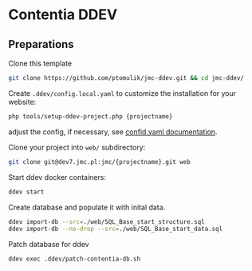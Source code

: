 Contentia DDEV
==============

Preparations
------------

Clone this template

```bash
git clone https://github.com/ptomulik/jmc-ddev.git && cd jmc-ddev/
```

Create ``.ddev/config.local.yaml`` to customize the installation for your
website:

```bash
php tools/setup-ddev-project.php {projectname}
```

adjust the config, if necessary, see [confid.yaml documentation](https://ddev.readthedocs.io/en/stable/users/extend/config_yaml/).


Clone your project into ``web/`` subdirectory:

```bash
git clone git@dev7.jmc.pl:jmc/{projectname}.git web
```

Start ddev docker containers:

```bash
ddev start
```

Create database and populate it with inital data.

```bash
ddev import-db --src=./web/SQL_Base_start_structure.sql
ddev import-db --no-drop --src=./web/SQL_Base_start_data.sql
```

Patch database for ddev

```bash
ddev exec .ddev/patch-contentia-db.sh
```
